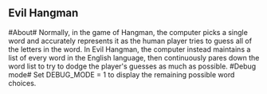## Evil Hangman ##

#About#
Normally, in the game of Hangman, the computer picks a single word and accurately represents it as the human player tries to guess all of the letters in the word. In Evil Hangman, the computer instead maintains a list of every word in the English language, then continuously pares down the word list to try to dodge the player's guesses as much as possible. 
#Debug mode#
Set DEBUG_MODE = 1 to display the remaining possible word choices.
